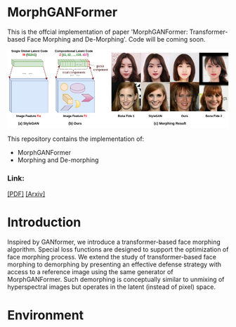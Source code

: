 # MorphGANFormer

This is the offcial implementation of paper 'MorphGANFormer: Transformer-based Face Morphing and De-Morphing'.
Code will be coming soon.

![arch](Morph_latentvs2.png)

This repository contains the implementation of:

* MorphGANFormer 
* Morphing and De-morphing

### Link: 

[[PDF]]()
[[Arxiv]]()


# Introduction
Inspired by GANformer, we introduce a transformer-based face morphing algorithm. Special loss functions are designed to support the optimization of
face morphing process. We extend the study of transformer-based face morphing to demorphing by presenting an effective defense strategy with access to a reference image using the same generator of MorphGANFormer. Such demorphing is conceptually similar to unmixing of hyperspectral images but operates in the latent (instead of pixel) space. 

# Environment


